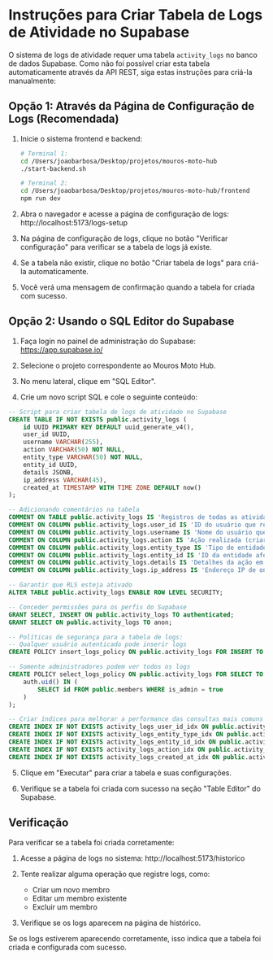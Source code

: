# Instruções para Criar Tabela de Logs de Atividade no Supabase

O sistema de logs de atividade requer uma tabela `activity_logs` no banco de dados Supabase. Como não foi possível criar esta tabela automaticamente através da API REST, siga estas instruções para criá-la manualmente:

## Opção 1: Através da Página de Configuração de Logs (Recomendada)

1. Inicie o sistema frontend e backend:
   ```bash
   # Terminal 1:
   cd /Users/joaobarbosa/Desktop/projetos/mouros-moto-hub
   ./start-backend.sh
   
   # Terminal 2:
   cd /Users/joaobarbosa/Desktop/projetos/mouros-moto-hub/frontend
   npm run dev
   ```

2. Abra o navegador e acesse a página de configuração de logs:
   http://localhost:5173/logs-setup

3. Na página de configuração de logs, clique no botão "Verificar configuração" para verificar se a tabela de logs já existe.

4. Se a tabela não existir, clique no botão "Criar tabela de logs" para criá-la automaticamente.

5. Você verá uma mensagem de confirmação quando a tabela for criada com sucesso.

## Opção 2: Usando o SQL Editor do Supabase

1. Faça login no painel de administração do Supabase:
   https://app.supabase.io/

2. Selecione o projeto correspondente ao Mouros Moto Hub.

3. No menu lateral, clique em "SQL Editor".

4. Crie um novo script SQL e cole o seguinte conteúdo:

```sql
-- Script para criar tabela de logs de atividade no Supabase
CREATE TABLE IF NOT EXISTS public.activity_logs (
    id UUID PRIMARY KEY DEFAULT uuid_generate_v4(),
    user_id UUID,
    username VARCHAR(255),
    action VARCHAR(50) NOT NULL,
    entity_type VARCHAR(50) NOT NULL,
    entity_id UUID,
    details JSONB,
    ip_address VARCHAR(45),
    created_at TIMESTAMP WITH TIME ZONE DEFAULT now()
);

-- Adicionando comentários na tabela
COMMENT ON TABLE public.activity_logs IS 'Registros de todas as atividades realizadas pelos usuários no sistema';
COMMENT ON COLUMN public.activity_logs.user_id IS 'ID do usuário que realizou a ação';
COMMENT ON COLUMN public.activity_logs.username IS 'Nome do usuário que realizou a ação';
COMMENT ON COLUMN public.activity_logs.action IS 'Ação realizada (criar, atualizar, excluir, visualizar)';
COMMENT ON COLUMN public.activity_logs.entity_type IS 'Tipo de entidade afetada (membro, veículo, evento, etc)';
COMMENT ON COLUMN public.activity_logs.entity_id IS 'ID da entidade afetada';
COMMENT ON COLUMN public.activity_logs.details IS 'Detalhes da ação em formato JSON';
COMMENT ON COLUMN public.activity_logs.ip_address IS 'Endereço IP de onde a ação foi realizada';

-- Garantir que RLS esteja ativado
ALTER TABLE public.activity_logs ENABLE ROW LEVEL SECURITY;

-- Conceder permissões para os perfis do Supabase
GRANT SELECT, INSERT ON public.activity_logs TO authenticated;
GRANT SELECT ON public.activity_logs TO anon;

-- Políticas de segurança para a tabela de logs:
-- Qualquer usuário autenticado pode inserir logs
CREATE POLICY insert_logs_policy ON public.activity_logs FOR INSERT TO authenticated WITH CHECK (true);

-- Somente administradores podem ver todos os logs
CREATE POLICY select_logs_policy ON public.activity_logs FOR SELECT TO authenticated USING (
    auth.uid() IN (
        SELECT id FROM public.members WHERE is_admin = true
    )
);

-- Criar índices para melhorar a performance das consultas mais comuns
CREATE INDEX IF NOT EXISTS activity_logs_user_id_idx ON public.activity_logs(user_id);
CREATE INDEX IF NOT EXISTS activity_logs_entity_type_idx ON public.activity_logs(entity_type);
CREATE INDEX IF NOT EXISTS activity_logs_entity_id_idx ON public.activity_logs(entity_id);
CREATE INDEX IF NOT EXISTS activity_logs_action_idx ON public.activity_logs(action);
CREATE INDEX IF NOT EXISTS activity_logs_created_at_idx ON public.activity_logs(created_at);
```

5. Clique em "Executar" para criar a tabela e suas configurações.

6. Verifique se a tabela foi criada com sucesso na seção "Table Editor" do Supabase.

## Verificação

Para verificar se a tabela foi criada corretamente:

1. Acesse a página de logs no sistema:
   http://localhost:5173/historico

2. Tente realizar alguma operação que registre logs, como:
   - Criar um novo membro
   - Editar um membro existente
   - Excluir um membro

3. Verifique se os logs aparecem na página de histórico.

Se os logs estiverem aparecendo corretamente, isso indica que a tabela foi criada e configurada com sucesso.
